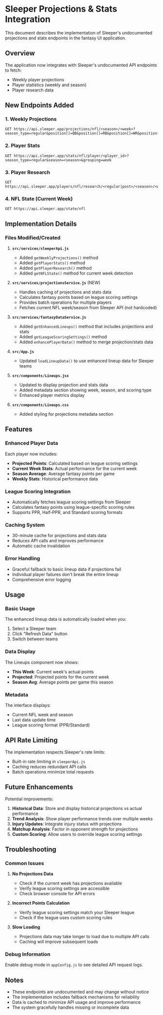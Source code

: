 # Sleeper Projections & Stats Integration

This document describes the implementation of Sleeper's undocumented projections and stats endpoints in the fantasy UI application.

## Overview

The application now integrates with Sleeper's undocumented API endpoints to fetch:
- Weekly player projections
- Player statistics (weekly and season)
- Player research data

## New Endpoints Added

### 1. Weekly Projections
```
GET https://api.sleeper.app/projections/nfl/<season>/<week>?season_type=regular&position[]=QB&position[]=RB&position[]=WR&position[]=TE&position[]=K&position[]=DEF&scoring=ppr
```

### 2. Player Stats
```
GET https://api.sleeper.app/stats/nfl/player/<player_id>?season_type=regular&season=<season>&grouping=week
```

### 3. Player Research
```
GET https://api.sleeper.app/players/nfl/research/<regular|post>/<season>/<week>
```

### 4. NFL State (Current Week)
```
GET https://api.sleeper.app/state/nfl
```

## Implementation Details

### Files Modified/Created

1. **`src/services/sleeperApi.js`**
   - Added `getWeeklyProjections()` method
   - Added `getPlayerStats()` method
   - Added `getPlayerResearch()` method
   - Added `getNFLState()` method for current week detection

2. **`src/services/projectionsService.js`** (NEW)
   - Handles caching of projections and stats data
   - Calculates fantasy points based on league scoring settings
   - Provides batch operations for multiple players
   - Fetches current NFL week/season from Sleeper API (not hardcoded)

3. **`src/services/fantasyDataService.js`**
   - Added `getEnhancedLineups()` method that includes projections and stats
   - Added `getLeagueScoringSettings()` method
   - Added `enhancePlayerData()` method to merge projection/stats data

4. **`src/App.js`**
   - Updated `loadLineupData()` to use enhanced lineup data for Sleeper teams

5. **`src/components/Lineups.jsx`**
   - Updated to display projection and stats data
   - Added metadata section showing week, season, and scoring type
   - Enhanced player metrics display

6. **`src/components/Lineups.css`**
   - Added styling for projections metadata section

## Features

### Enhanced Player Data
Each player now includes:
- **Projected Points**: Calculated based on league scoring settings
- **Current Week Stats**: Actual performance for the current week
- **Season Average**: Average fantasy points per game
- **Weekly Stats**: Historical performance data

### League Scoring Integration
- Automatically fetches league scoring settings from Sleeper
- Calculates fantasy points using league-specific scoring rules
- Supports PPR, Half-PPR, and Standard scoring formats

### Caching System
- 30-minute cache for projections and stats data
- Reduces API calls and improves performance
- Automatic cache invalidation

### Error Handling
- Graceful fallback to basic lineup data if projections fail
- Individual player failures don't break the entire lineup
- Comprehensive error logging

## Usage

### Basic Usage
The enhanced lineup data is automatically loaded when you:
1. Select a Sleeper team
2. Click "Refresh Data" button
3. Switch between teams

### Data Display
The Lineups component now shows:
- **This Week**: Current week's actual points
- **Projected**: Projected points for the current week
- **Season Avg**: Average points per game this season

### Metadata
The interface displays:
- Current NFL week and season
- Last data update time
- League scoring format (PPR/Standard)

## API Rate Limiting

The implementation respects Sleeper's rate limits:
- Built-in rate limiting in `sleeperApi.js`
- Caching reduces redundant API calls
- Batch operations minimize total requests

## Future Enhancements

Potential improvements:
1. **Historical Data**: Store and display historical projections vs actual performance
2. **Trend Analysis**: Show player performance trends over multiple weeks
3. **Injury Updates**: Integrate injury status with projections
4. **Matchup Analysis**: Factor in opponent strength for projections
5. **Custom Scoring**: Allow users to override league scoring settings

## Troubleshooting

### Common Issues

1. **No Projections Data**
   - Check if the current week has projections available
   - Verify league scoring settings are accessible
   - Check browser console for API errors

2. **Incorrect Points Calculation**
   - Verify league scoring settings match your Sleeper league
   - Check if the league uses custom scoring rules

3. **Slow Loading**
   - Projections data may take longer to load due to multiple API calls
   - Caching will improve subsequent loads

### Debug Information
Enable debug mode in `appConfig.js` to see detailed API request logs.

## Notes

- These endpoints are undocumented and may change without notice
- The implementation includes fallback mechanisms for reliability
- Data is cached to minimize API usage and improve performance
- The system gracefully handles missing or incomplete data
